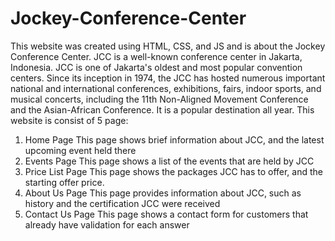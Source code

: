 # Jockey-Conference-Center
This website was created using HTML, CSS, and JS and is about the Jockey Conference Center.
JCC is a well-known conference center in Jakarta, Indonesia. JCC is one of Jakarta's oldest and most popular convention centers. Since its inception in 1974, the JCC has hosted numerous important national and international conferences, exhibitions, fairs, indoor sports, and musical concerts, including the 11th Non-Aligned Movement Conference and the Asian-African Conference. It is a popular destination all year. 
This website is consist of 5 page:
1. Home Page
   This page shows brief information about JCC, and the latest upcoming event held there
2. Events Page
   This page shows a list of the events that are held by JCC
3. Price List Page
   This page shows the packages JCC has to offer, and the starting offer price.
4. About Us Page
   This page provides information about JCC, such as history and the certification JCC were received
5. Contact Us Page
   This page shows a contact form for customers that already have validation for each answer

